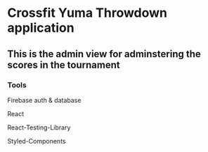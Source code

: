 # Crossfit Yuma Throwdown application

## This is the admin view for adminstering the scores in the tournament

### Tools

Firebase auth & database

React

React-Testing-Library

Styled-Components
